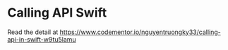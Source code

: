 # Calling API Swift

Read the detail at https://www.codementor.io/nguyentruongky33/calling-api-in-swift-w9tu5lamu

